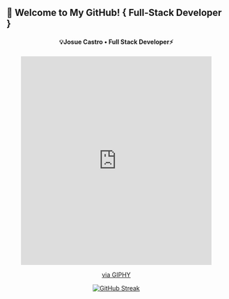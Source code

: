 ## 👋 Welcome to My GitHub! { Full-Stack Developer }
<div align="center">

<h4>💡Josue Castro • Full Stack Developer⚡️</h4>

<iframe src="https://giphy.com/embed/ptqAPgghLtHOa0SLJS" width="438" height="480" style="" frameBorder="0" class="giphy-embed" allowFullScreen></iframe><p><a href="https://giphy.com/gifs/wfh-workfromhome-remotework-ptqAPgghLtHOa0SLJS">via GIPHY</a></p>

<p></p>
<a href="https://git.io/streak-stats"><img src="https://github-readme-streak-stats.herokuapp.com?user=josuecaztro&theme=panda" alt="GitHub Streak" /></a>
</div>
<!--
**josuecaztro/josuecaztro** is a ✨ _special_ ✨ repository because its `README.md` (this file) appears on your GitHub profile.

Here are some ideas to get you started:

- 🔭 I’m currently working on ...
- 🌱 I’m currently learning ...
- 👯 I’m looking to collaborate on ...
- 🤔 I’m looking for help with ...
- 💬 Ask me about ...
- 📫 How to reach me: ...
- 😄 Pronouns: ...
- ⚡ Fun fact: ...
-->
